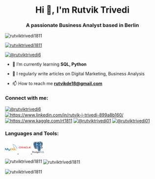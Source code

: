 <h1 align="center">Hi 👋, I'm Rutvik Trivedi</h1>
<h3 align="center">A passionate Business Analyst based in Berlin</h3>

<p align="left"> <img src="https://komarev.com/ghpvc/?username=rutviktrivedi1811&label=Profile%20views&color=0e75b6&style=flat" alt="rutviktrivedi1811" /> </p>

<p align="left"> <a href="https://github.com/ryo-ma/github-profile-trophy"><img src="https://github-profile-trophy.vercel.app/?username=rutviktrivedi1811" alt="rutviktrivedi1811" /></a> </p>

<p align="left"> <a href="https://twitter.com/@rutviktrivedi6" target="blank"><img src="https://img.shields.io/twitter/follow/@rutviktrivedi6?logo=twitter&style=for-the-badge" alt="@rutviktrivedi6" /></a> </p>

- 🌱 I’m currently learning **SQL, Python**

- 📝 I regularly write articles on Digital Marketing, Business Analysis

- 📫 How to reach me **rutvikde18@gmail.com**

<h3 align="left">Connect with me:</h3>
<p align="left">
<a href="https://twitter.com/@rutviktrivedi6" target="blank"><img align="center" src="https://raw.githubusercontent.com/rahuldkjain/github-profile-readme-generator/master/src/images/icons/Social/twitter.svg" alt="@rutviktrivedi6" height="30" width="40" /></a>
<a href="https://linkedin.com/in/https://www.linkedin.com/in/rutvik-j-trivedi-899a8b160/" target="blank"><img align="center" src="https://raw.githubusercontent.com/rahuldkjain/github-profile-readme-generator/master/src/images/icons/Social/linked-in-alt.svg" alt="https://www.linkedin.com/in/rutvik-j-trivedi-899a8b160/" height="30" width="40" /></a>
<a href="https://kaggle.com/https://www.kaggle.com/rt1811" target="blank"><img align="center" src="https://raw.githubusercontent.com/rahuldkjain/github-profile-readme-generator/master/src/images/icons/Social/kaggle.svg" alt="https://www.kaggle.com/rt1811" height="30" width="40" /></a>
<a href="https://medium.com/@rutviktrivedi01" target="blank"><img align="center" src="https://raw.githubusercontent.com/rahuldkjain/github-profile-readme-generator/master/src/images/icons/Social/medium.svg" alt="@rutviktrivedi01" height="30" width="40" /></a>
<a href="https://www.hackerearth.com/@rutviktrivedi01" target="blank"><img align="center" src="https://raw.githubusercontent.com/rahuldkjain/github-profile-readme-generator/master/src/images/icons/Social/hackerearth.svg" alt="@rutviktrivedi01" height="30" width="40" /></a>
</p>

<h3 align="left">Languages and Tools:</h3>
<p align="left"> <a href="https://www.mysql.com/" target="_blank" rel="noreferrer"> <img src="https://raw.githubusercontent.com/devicons/devicon/master/icons/mysql/mysql-original-wordmark.svg" alt="mysql" width="40" height="40"/> </a> <a href="https://www.oracle.com/" target="_blank" rel="noreferrer"> <img src="https://raw.githubusercontent.com/devicons/devicon/master/icons/oracle/oracle-original.svg" alt="oracle" width="40" height="40"/> </a> <a href="https://www.postgresql.org" target="_blank" rel="noreferrer"> <img src="https://raw.githubusercontent.com/devicons/devicon/master/icons/postgresql/postgresql-original-wordmark.svg" alt="postgresql" width="40" height="40"/> </a> </p>

<p><img align="left" src="https://github-readme-stats.vercel.app/api/top-langs?username=rutviktrivedi1811&show_icons=true&locale=en&layout=compact" alt="rutviktrivedi1811" /></p>

<p>&nbsp;<img align="center" src="https://github-readme-stats.vercel.app/api?username=rutviktrivedi1811&show_icons=true&locale=en" alt="rutviktrivedi1811" /></p>

<p><img align="center" src="https://github-readme-streak-stats.herokuapp.com/?user=rutviktrivedi1811&" alt="rutviktrivedi1811" /></p>
